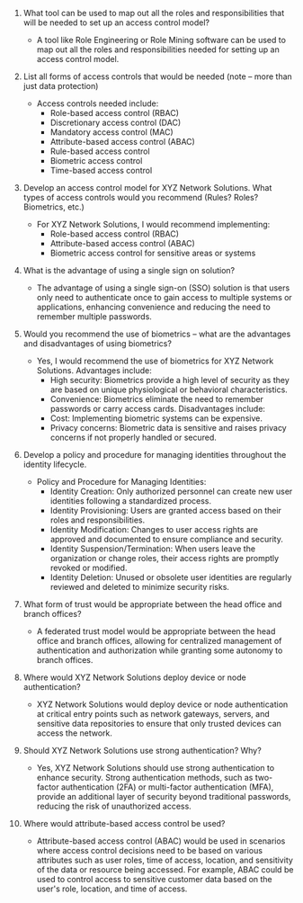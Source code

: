 1. What tool can be used to map out all the roles and responsibilities that will be needed to set up an access control model?

   - A tool like Role Engineering or Role Mining software can be used to map out all the roles and responsibilities needed for setting up an access control model.

2. List all forms of access controls that would be needed (note – more than just data protection)

   - Access controls needed include:
     - Role-based access control (RBAC)
     - Discretionary access control (DAC)
     - Mandatory access control (MAC)
     - Attribute-based access control (ABAC)
     - Rule-based access control
     - Biometric access control
     - Time-based access control

3. Develop an access control model for XYZ Network Solutions. What types of access controls would you recommend (Rules? Roles? Biometrics, etc.)

   - For XYZ Network Solutions, I would recommend implementing:
     - Role-based access control (RBAC)
     - Attribute-based access control (ABAC)
     - Biometric access control for sensitive areas or systems

4. What is the advantage of using a single sign on solution?

   - The advantage of using a single sign-on (SSO) solution is that users only need to authenticate once to gain access to multiple systems or applications, enhancing convenience and reducing the need to remember multiple passwords.

5. Would you recommend the use of biometrics – what are the advantages and disadvantages of using biometrics?

   - Yes, I would recommend the use of biometrics for XYZ Network Solutions. Advantages include:
     - High security: Biometrics provide a high level of security as they are based on unique physiological or behavioral characteristics.
     - Convenience: Biometrics eliminate the need to remember passwords or carry access cards.
   Disadvantages include:
     - Cost: Implementing biometric systems can be expensive.
     - Privacy concerns: Biometric data is sensitive and raises privacy concerns if not properly handled or secured.

6. Develop a policy and procedure for managing identities throughout the identity lifecycle.

   - Policy and Procedure for Managing Identities:
     - Identity Creation: Only authorized personnel can create new user identities following a standardized process.
     - Identity Provisioning: Users are granted access based on their roles and responsibilities.
     - Identity Modification: Changes to user access rights are approved and documented to ensure compliance and security.
     - Identity Suspension/Termination: When users leave the organization or change roles, their access rights are promptly revoked or modified.
     - Identity Deletion: Unused or obsolete user identities are regularly reviewed and deleted to minimize security risks.

7. What form of trust would be appropriate between the head office and branch offices?

   - A federated trust model would be appropriate between the head office and branch offices, allowing for centralized management of authentication and authorization while granting some autonomy to branch offices.

8. Where would XYZ Network Solutions deploy device or node authentication?

   - XYZ Network Solutions would deploy device or node authentication at critical entry points such as network gateways, servers, and sensitive data repositories to ensure that only trusted devices can access the network.

9. Should XYZ Network Solutions use strong authentication? Why?

   - Yes, XYZ Network Solutions should use strong authentication to enhance security. Strong authentication methods, such as two-factor authentication (2FA) or multi-factor authentication (MFA), provide an additional layer of security beyond traditional passwords, reducing the risk of unauthorized access.

10. Where would attribute-based access control be used?

    - Attribute-based access control (ABAC) would be used in scenarios where access control decisions need to be based on various attributes such as user roles, time of access, location, and sensitivity of the data or resource being accessed. For example, ABAC could be used to control access to sensitive customer data based on the user's role, location, and time of access.
